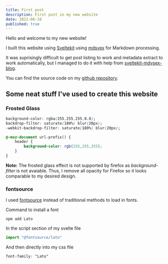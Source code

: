 ```yaml
---
title: First post
description: First post in my new website
date: 2022-06-10
published: true
---
```


Hello and welcome to my new website!

I built this website using [Sveltekit](https://kit.svelte.dev/) using [mdsvex](https://mdsvex.pngwn.io/) for Markdown processing.

It was suprisingly difficult to get post listing to work and metadata extract to work automatically, but I managed to do it with help from [sveltekit-mdvsex-blog](https://github.com/mvasigh/sveltekit-mdsvex-blog).

You can find the source code on my [github repository](https://github.com/ttofis/chrisch.dev).

## Some neat stuff I've used to create this website
### Frosted Glass

```css
background-color: rgba(255,255,255,0.8);
backdrop-filter: saturate(180%) blur(20px);
-webkit-backdrop-filter: saturate(180%) blur(20px);

@-moz-document url-prefix() {
    header {
        background-color: rgb(255,255,255);
    }
}
```
**Note:** The frosted glass effect is not supported by firefox as *background-filter* is not avaiable. Thus, I remove all opacity for Firefox so it looks comparable to my desired design.

### fontsource
I used [fontsource](https://fontsource.org/) instead of traditional methods to load in fonts.

Command to install a font

```
npm add Lato
```

In the script section of my svelte file

```js
import "@fontsource/lato"
```

And then directly into my css file

```css
font-family: "Lato"
```
